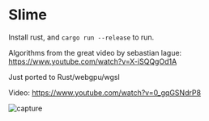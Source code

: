 # Slime

 Install rust, and `cargo run --release` to run.

 Algorithms from the great video by sebastian lague: https://www.youtube.com/watch?v=X-iSQQgOd1A
 
 Just ported to Rust/webgpu/wgsl

 Video: https://www.youtube.com/watch?v=0_gqGSNdrP8

![capture](https://user-images.githubusercontent.com/7254623/120232393-5a925b00-c208-11eb-90b8-c64dbd0effdd.PNG)
